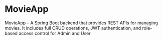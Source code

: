 # MovieApp
MovieApp – A Spring Boot backend that provides REST APIs for managing movies. It includes full CRUD
operations, JWT authentication, and role-based access control for Admin and User
